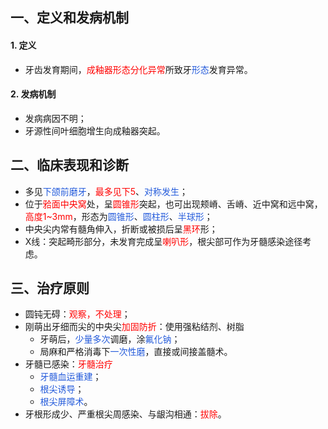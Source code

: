 ## 一、定义和发病机制
#### 1. 定义
* 牙齿发育期间，<font color="#ff0000">成釉器形态分化异常</font>所致牙<font color="#245bdb">形态</font>发育异常。
#### 2. 发病机制
* 发病病因不明；
* 牙源性间叶细胞增生向成釉器突起。

## 二、临床表现和诊断
* 多见<font color="#245bdb">下颌前磨牙</font>，<font color="#ff0000">最多见下5</font>、<font color="#245bdb">对称发生</font>；
* 位于<font color="#ff0000">𬌗面中央窝</font>处，呈<font color="#ff0000">圆锥形</font>突起，也可出现颊嵴、舌嵴、近中窝和远中窝，<font color="#ff0000">高度1~3mm</font>，形态为<font color="#245bdb">圆锥形</font>、<font color="#245bdb">圆柱形</font>、<font color="#245bdb">半球形</font>；
* 中央尖内常有髓角伸入，折断或被损后呈<font color="#ff0000">黑环</font>形；
* X线：突起畸形部分，未发育完成呈<font color="#ff0000">喇叭形</font>，根尖部可作为牙髓感染途径考虑。

## 三、治疗原则
* 圆钝无碍：<font color="#ff0000">观察，不处理</font>；
* 刚萌出牙细而尖的中央尖<font color="#ff0000">加固防折</font>：使用强粘结剂、树脂
	* 牙萌后，<font color="#245bdb">少量多次</font>调磨，涂<font color="#245bdb">氟化钠</font>；
	* 局麻和严格消毒下<font color="#245bdb">一次性磨</font>，直接或间接盖髓术。
* 牙髓已感染：<font color="#ff0000">牙髓治疗</font>
	* <font color="#245bdb">牙髓血运重建</font>；
	* <font color="#245bdb">根尖诱导</font>；
	* <font color="#245bdb">根尖屏障术</font>。
* 牙根形成少、严重根尖周感染、与龈沟相通：<font color="#ff0000">拔除</font>。
